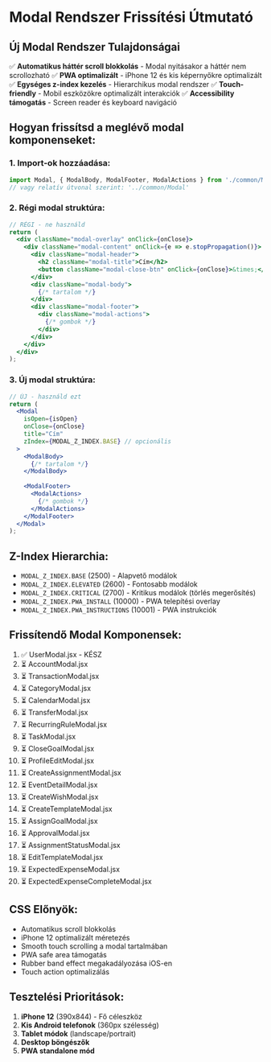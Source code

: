 # Modal Rendszer Frissítési Útmutató

## Új Modal Rendszer Tulajdonságai

✅ **Automatikus háttér scroll blokkolás** - Modal nyitásakor a háttér nem scrollozható
✅ **PWA optimalizált** - iPhone 12 és kis képernyőkre optimalizált
✅ **Egységes z-index kezelés** - Hierarchikus modal rendszer
✅ **Touch-friendly** - Mobil eszközökre optimalizált interakciók
✅ **Accessibility támogatás** - Screen reader és keyboard navigáció

## Hogyan frissítsd a meglévő modal komponenseket:

### 1. Import-ok hozzáadása:
```jsx
import Modal, { ModalBody, ModalFooter, ModalActions } from './common/Modal';
// vagy relatív útvonal szerint: '../common/Modal'
```

### 2. Régi modal struktúra:
```jsx
// RÉGI - ne használd
return (
  <div className="modal-overlay" onClick={onClose}>
    <div className="modal-content" onClick={e => e.stopPropagation()}>
      <div className="modal-header">
        <h2 className="modal-title">Cím</h2>
        <button className="modal-close-btn" onClick={onClose}>&times;</button>
      </div>
      <div className="modal-body">
        {/* tartalom */}
      </div>
      <div className="modal-footer">
        <div className="modal-actions">
          {/* gombok */}
        </div>
      </div>
    </div>
  </div>
);
```

### 3. Új modal struktúra:
```jsx
// ÚJ - használd ezt
return (
  <Modal 
    isOpen={isOpen} 
    onClose={onClose} 
    title="Cím"
    zIndex={MODAL_Z_INDEX.BASE} // opcionális
  >
    <ModalBody>
      {/* tartalom */}
    </ModalBody>
    
    <ModalFooter>
      <ModalActions>
        {/* gombok */}
      </ModalActions>
    </ModalFooter>
  </Modal>
);
```

## Z-Index Hierarchia:

- `MODAL_Z_INDEX.BASE` (2500) - Alapvető modálok
- `MODAL_Z_INDEX.ELEVATED` (2600) - Fontosabb modálok  
- `MODAL_Z_INDEX.CRITICAL` (2700) - Kritikus modálok (törlés megerősítés)
- `MODAL_Z_INDEX.PWA_INSTALL` (10000) - PWA telepítési overlay
- `MODAL_Z_INDEX.PWA_INSTRUCTIONS` (10001) - PWA instrukciók

## Frissítendő Modal Komponensek:

1. ✅ UserModal.jsx - KÉSZ
2. ⏳ AccountModal.jsx
3. ⏳ TransactionModal.jsx
4. ⏳ CategoryModal.jsx
5. ⏳ CalendarModal.jsx
6. ⏳ TransferModal.jsx
7. ⏳ RecurringRuleModal.jsx
8. ⏳ TaskModal.jsx
9. ⏳ CloseGoalModal.jsx
10. ⏳ ProfileEditModal.jsx
11. ⏳ CreateAssignmentModal.jsx
12. ⏳ EventDetailModal.jsx
13. ⏳ CreateWishModal.jsx
14. ⏳ CreateTemplateModal.jsx
15. ⏳ AssignGoalModal.jsx
16. ⏳ ApprovalModal.jsx
17. ⏳ AssignmentStatusModal.jsx
18. ⏳ EditTemplateModal.jsx
19. ⏳ ExpectedExpenseModal.jsx
20. ⏳ ExpectedExpenseCompleteModal.jsx

## CSS Előnyök:

- Automatikus scroll blokkolás
- iPhone 12 optimalizált méretezés
- Smooth touch scrolling a modal tartalmában
- PWA safe area támogatás
- Rubber band effect megakadályozása iOS-en
- Touch action optimalizálás

## Tesztelési Prioritások:

1. **iPhone 12** (390x844) - Fő céleszköz
2. **Kis Android telefonok** (360px szélesség)
3. **Tablet módok** (landscape/portrait)
4. **Desktop böngészők**
5. **PWA standalone mód**
